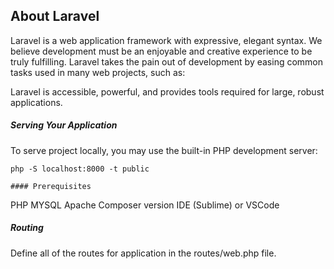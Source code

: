 
## About Laravel

Laravel is a web application framework with expressive, elegant syntax. We believe development must be an enjoyable and creative experience to be truly fulfilling. Laravel takes the pain out of development by easing common tasks used in many web projects, such as:

Laravel is accessible, powerful, and provides tools required for large, robust applications.


##### Serving Your Application

To serve project locally, you may use the built-in PHP development server:
```
php -S localhost:8000 -t public

#### Prerequisites
```
PHP
MYSQL 
Apache
Composer version
IDE (Sublime) or VSCode

##### Routing

Define all of the routes for application in the routes/web.php file.




